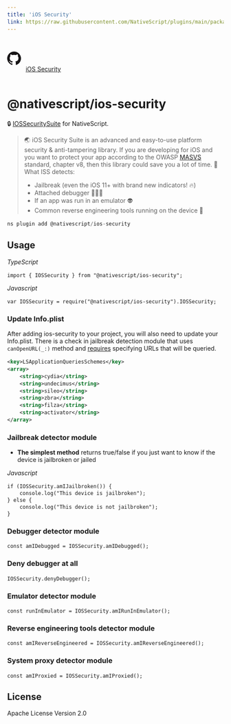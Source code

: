 ```yaml
---
title: 'iOS Security'
link: https://raw.githubusercontent.com/NativeScript/plugins/main/packages/ios-security/README.md
---
```


<div style="width: 100%; padding: 1.2em 0em">
	<img alt="github logo" src="../assets/images/github/GitHub-Mark-32px.png" style="display: inline; margin: 1em 0.5em 1em 0em">
	<a href="https://github.com/NativeScript/plugins/tree/main/packages/ios-security" target="_blank" noopener>iOS Security</a>
</div>

# @nativescript/ios-security

🔒 [IOSSecuritySuite](https://github.com/securing/IOSSecuritySuite) for NativeScript.

> 🌏 iOS Security Suite is an advanced and easy-to-use platform security & anti-tampering library. If you are developing for iOS and you want to protect your app according to the OWASP [MASVS](https://github.com/OWASP/owasp-masvs) standard, chapter v8, then this library could save you a lot of time. 🚀
> What ISS detects:
>
> - Jailbreak (even the iOS 11+ with brand new indicators! 🔥)
> - Attached debugger 👨🏻‍🚀
> - If an app was run in an emulator 👽
> - Common reverse engineering tools running on the device 🔭

```javascript
ns plugin add @nativescript/ios-security
```

## Usage

_TypeScript_

```
import { IOSSecurity } from "@nativescript/ios-security";
```

_Javascript_

```
var IOSSecurity = require("@nativescript/ios-security").IOSSecurity;
```

### Update Info.plist

After adding ios-security to your project, you will also need to update your Info.plist. There is a check in jailbreak detection module that uses `canOpenURL(_:)` method and [requires](https://developer.apple.com/documentation/uikit/uiapplication/1622952-canopenurl) specifying URLs that will be queried.

```xml
<key>LSApplicationQueriesSchemes</key>
<array>
    <string>cydia</string>
    <string>undecimus</string>
    <string>sileo</string>
    <string>zbra</string>
    <string>filza</string>
    <string>activator</string>
</array>
```

### Jailbreak detector module

- **The simplest method** returns true/false if you just want to know if the device is jailbroken or jailed

_Javascript_

```
if (IOSSecurity.amIJailbroken()) {
	console.log("This device is jailbroken");
} else {
	console.log("This device is not jailbroken");
}
```

### Debugger detector module

```
const amIDebugged = IOSSecurity.amIDebugged();
```

### Deny debugger at all

```
IOSSecurity.denyDebugger();
```

### Emulator detector module

```
const runInEmulator = IOSSecurity.amIRunInEmulator();
```

### Reverse engineering tools detector module

```
const amIReverseEngineered = IOSSecurity.amIReverseEngineered();
```

### System proxy detector module

```
const amIProxied = IOSSecurity.amIProxied();
```

## License

Apache License Version 2.0
